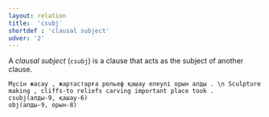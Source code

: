 ```yaml
---
layout: relation
title:  'csubj'
shortdef : 'clausal subject'
udver: '2'
---
```


A *clausal subject* (`csubj`) is a clause that acts as the subject of
another clause.

~~~ sdparse
Мүсін жасау , жартастарға рельеф қашау елеулі орын алды . \n Sculpture making , cliffs-to reliefs carving important place took .
csubj(алды-9, қашау-6)
obj(алды-9, орын-8)
~~~

<!-- Interlanguage links updated Pá kvě 14 11:08:59 CEST 2021 -->

